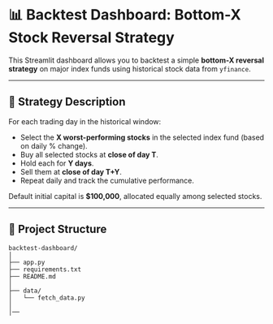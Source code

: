 # 📊 Backtest Dashboard: Bottom-X Stock Reversal Strategy

This Streamlit dashboard allows you to backtest a simple **bottom-X reversal strategy** on major index funds using historical stock data from `yfinance`.

---

## 🚀 Strategy Description

For each trading day in the historical window:

- Select the **X worst-performing stocks** in the selected index fund (based on daily % change).
- Buy all selected stocks at **close of day T**.
- Hold each for **Y days**.
- Sell them at **close of day T+Y**.
- Repeat daily and track the cumulative performance.

Default initial capital is **$100,000**, allocated equally among selected stocks.

---

## 📂 Project Structure

```text
backtest-dashboard/
│
├── app.py                    
├── requirements.txt           
├── README.md                   
│
├── data/
│   └── fetch_data.py   
│ 
│──  
